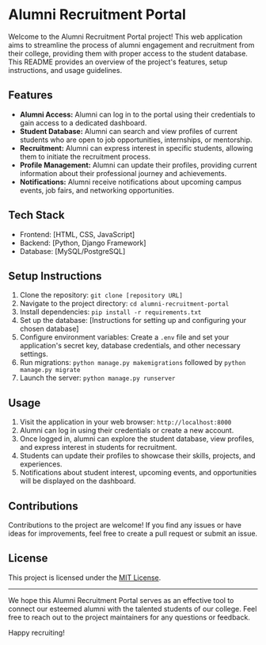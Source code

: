 # Alumni Recruitment Portal

Welcome to the Alumni Recruitment Portal project! This web application aims to streamline the process of alumni engagement and recruitment from their college, providing them with proper access to the student database. This README provides an overview of the project's features, setup instructions, and usage guidelines.

## Features

- **Alumni Access:** Alumni can log in to the portal using their credentials to gain access to a dedicated dashboard.
- **Student Database:** Alumni can search and view profiles of current students who are open to job opportunities, internships, or mentorship.
- **Recruitment:** Alumni can express interest in specific students, allowing them to initiate the recruitment process.
- **Profile Management:** Alumni can update their profiles, providing current information about their professional journey and achievements.
- **Notifications:** Alumni receive notifications about upcoming campus events, job fairs, and networking opportunities.

## Tech Stack

- Frontend: [HTML, CSS, JavaScript]
- Backend: [Python, Django Framework]
- Database: [MySQL/PostgreSQL]


## Setup Instructions

1. Clone the repository: `git clone [repository URL]`
2. Navigate to the project directory: `cd alumni-recruitment-portal`
3. Install dependencies: `pip install -r requirements.txt`
4. Set up the database: [Instructions for setting up and configuring your chosen database]
5. Configure environment variables: Create a `.env` file and set your application's secret key, database credentials, and other necessary settings.
6. Run migrations: `python manage.py makemigrations` followed by `python manage.py migrate`
7. Launch the server: `python manage.py runserver`

## Usage

1. Visit the application in your web browser: `http://localhost:8000`
2. Alumni can log in using their credentials or create a new account.
3. Once logged in, alumni can explore the student database, view profiles, and express interest in students for recruitment.
4. Students can update their profiles to showcase their skills, projects, and experiences.
5. Notifications about student interest, upcoming events, and opportunities will be displayed on the dashboard.

## Contributions

Contributions to the project are welcome! If you find any issues or have ideas for improvements, feel free to create a pull request or submit an issue.

## License

This project is licensed under the [MIT License](LICENSE).

---

We hope this Alumni Recruitment Portal serves as an effective tool to connect our esteemed alumni with the talented students of our college. Feel free to reach out to the project maintainers for any questions or feedback.

Happy recruiting!
